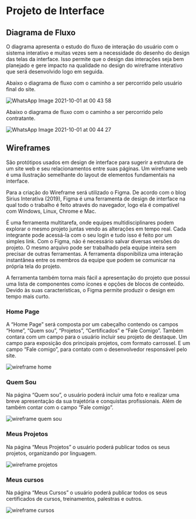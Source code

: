 
# Projeto de Interface


## Diagrama de Fluxo

O diagrama apresenta o estudo do fluxo de interação do usuário com o sistema interativo e  muitas vezes sem a necessidade do desenho do design das telas da interface. Isso permite que o design das interações seja bem planejado e gere impacto na qualidade no design do wireframe interativo que será desenvolvido logo em seguida.

Abaixo o diagrama de fluxo com o caminho a ser percorrido pelo usuário final do site. 

![WhatsApp Image 2021-10-01 at 00 43 58](https://user-images.githubusercontent.com/81194817/135562214-4e42d08f-816b-4953-8872-86a8a6077e86.jpeg)

Abaixo o diagrama de fluxo com o caminho a ser percorrido pelo contratante.

![WhatsApp Image 2021-10-01 at 00 44 27](https://user-images.githubusercontent.com/81194817/135562390-f4e663ea-ada9-43bd-927d-999fed570edb.jpeg)


## Wireframes



São protótipos usados em design de interface para sugerir a estrutura de um site web e seu relacionamentos entre suas páginas. Um wireframe web é uma ilustração semelhante do layout de elementos fundamentais na interface.

Para a criação do Wireframe será utilizado o Figma.
De acordo com o blog Sirius Interativa (2019), Figma é uma ferramenta de design de interface na qual todo o trabalho é feito através do navegador, logo ela é compatível com Windows, Linux, Chrome e Mac.

É uma ferramenta multitarefa, onde equipes multidisciplinares podem explorar o mesmo projeto juntas vendo as alterações em tempo real. Cada integrante pode acessá-la com o seu login e tudo isso é feito por um simples link. Com o Figma, não é necessário salvar diversas versões do projeto. O mesmo arquivo pode ser trabalhado pela equipe inteira sem precisar de outras ferramentas. A ferramenta disponibiliza uma interação instantânea entre os membros da equipe que podem se comunicar na própria tela do projeto.

A ferramenta também torna mais fácil a apresentação do projeto que possui uma lista de componentes como ícones e opções de blocos de conteúdo. Devido às suas características, o Figma permite produzir o design em tempo mais curto.

 ### Home Page
 
 A “Home Page” será composta por um cabeçalho contendo os campos “Home”, “Quem sou”, “Projetos”, “Certificados” e “Fale Comigo”. Também contara com um campo para o usuário incluir seu projeto de destaque. Um campo para exposição dos principais projetos, com formato carrossel. E um campo “Fale comigo”, para contato com o desenvolvedor responsável pelo site. 
 
![wireframe home](https://user-images.githubusercontent.com/81194817/135362725-7f2aaadd-7d1a-4c68-a080-e5d0ee3b0db7.png)

 ### Quem Sou
 
Na página “Quem sou”, o usuário poderá incluir uma foto e realizar uma breve apresentação da sua trajetória e conquistas profissionais. Além de também contar com o campo “Fale comigo”.

![wireframe quem sou](https://user-images.githubusercontent.com/81194817/135362728-0e2aba07-6d8c-4738-a2a3-8f4052699831.png)

 ### Meus Projetos
 
Na página “Meus Projetos” o usuário poderá publicar todos os seus projetos, organizando por linguagem. 

![wireframe projetos](https://user-images.githubusercontent.com/81194817/135362726-33a050c8-a3d8-48e9-9ddd-93528ee7e1e1.png)

 ### Meus cursos
 
Na página “Meus Cursos” o usuário poderá publicar todos os seus certificados de cursos, treinamentos, palestras e outros.

![wireframe cursos](https://user-images.githubusercontent.com/81194817/135362724-b6742f3d-da26-4c28-8871-a7fda26b1ddb.png)




